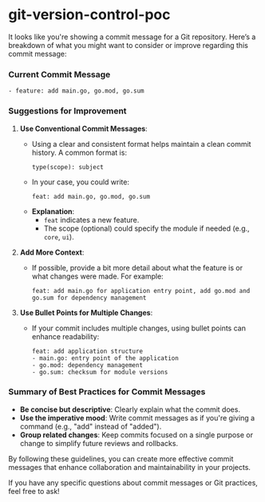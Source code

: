 # git-version-control-poc

It looks like you're showing a commit message for a Git repository. Here’s a breakdown of what you might want to consider or improve regarding this commit message:

### Current Commit Message

```
- feature: add main.go, go.mod, go.sum
```

### Suggestions for Improvement

1. **Use Conventional Commit Messages**:

   - Using a clear and consistent format helps maintain a clean commit history. A common format is:
     ```
     type(scope): subject
     ```
   - In your case, you could write:
     ```
     feat: add main.go, go.mod, go.sum
     ```
   - **Explanation**:
     - `feat` indicates a new feature.
     - The scope (optional) could specify the module if needed (e.g., `core`, `ui`).

2. **Add More Context**:

   - If possible, provide a bit more detail about what the feature is or what changes were made. For example:
     ```
     feat: add main.go for application entry point, add go.mod and go.sum for dependency management
     ```

3. **Use Bullet Points for Multiple Changes**:
   - If your commit includes multiple changes, using bullet points can enhance readability:
     ```
     feat: add application structure
     - main.go: entry point of the application
     - go.mod: dependency management
     - go.sum: checksum for module versions
     ```

### Summary of Best Practices for Commit Messages

- **Be concise but descriptive**: Clearly explain what the commit does.
- **Use the imperative mood**: Write commit messages as if you're giving a command (e.g., "add" instead of "added").
- **Group related changes**: Keep commits focused on a single purpose or change to simplify future reviews and rollbacks.

By following these guidelines, you can create more effective commit messages that enhance collaboration and maintainability in your projects.

If you have any specific questions about commit messages or Git practices, feel free to ask!
